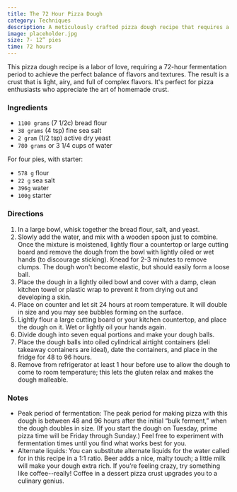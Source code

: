 ```yaml
---
title: The 72 Hour Pizza Dough
category: Techniques
description: A meticulously crafted pizza dough recipe that requires a 72-hour fermentation period for optimal flavor and texture. Perfect for pizza enthusiasts who love a homemade crust.
image: placeholder.jpg
size: 7- 12” pies
time: 72 hours
---
```


This pizza dough recipe is a labor of love, requiring a 72-hour fermentation period to achieve the perfect balance of flavors and textures. The result is a crust that is light, airy, and full of complex flavors. It's perfect for pizza enthusiasts who appreciate the art of homemade crust.

### Ingredients

* `1100 grams` (7 1/2c) bread flour
* `38 grams` (4 tsp) fine sea salt
* `2 gram` (1/2 tsp) active dry yeast
* `780 grams` or 3 1/4 cups of water

For four pies, with starter:

* `578 g` flour
* `22 g` sea salt
* `396g` water
* `100g` starter

### Directions

1. In a large bowl, whisk together the bread flour, salt, and yeast.
2. Slowly add the water, and mix with a wooden spoon just to combine. Once the mixture is moistened, lightly flour a countertop or large cutting board and remove the dough from the bowl with lightly oiled or wet hands (to discourage sticking). Knead for 2-3 minutes to remove clumps. The dough won't become elastic, but should easily form a loose ball.
3. Place the dough in a lightly oiled bowl and cover with a damp, clean kitchen towel or plastic wrap to prevent it from drying out and developing a skin.
4. Place on counter and let sit 24 hours at room temperature. It will double in size and you may see bubbles forming on the surface.
5. Lightly flour a large cutting board or your kitchen countertop, and place the dough on it. Wet or lightly oil your hands again.
6. Divide dough into seven equal portions and make your dough balls.
7. Place the dough balls into oiled cylindrical airtight containers (deli takeaway containers are ideal), date the containers, and place in the fridge for 48 to 96 hours.
8. Remove from refrigerator at least 1 hour before use to allow the dough to come to room temperature; this lets the gluten relax and makes the dough malleable.

### Notes

* Peak period of fermentation: The peak period for making pizza with this dough is between 48 and 96 hours after the initial “bulk ferment,” when the dough doubles in size. (If you start the dough on Tuesday, prime pizza time will be Friday through Sunday.) Feel free to experiment with fermentation times until you find what works best for you.
* Alternate liquids: You can substitute alternate liquids for the water called for in this recipe in a 1:1 ratio. Beer adds a nice, malty touch; a little milk will make your dough extra rich. If you’re feeling crazy, try something like coffee--really! Coffee in a dessert pizza crust upgrades you to a culinary genius.